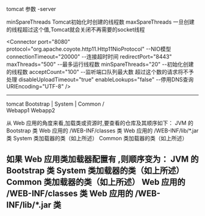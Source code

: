 tomcat 参数
-server

minSpareThreads    Tomcat初始化时创建的线程数
maxSpareThreads     一旦创建的线程超过这个值,Tomcat就会关闭不再需要的socket线程

<Connector port="8080"
           protocol="org.apache.coyote.http11.Http11NioProtocol"    --NIO模型
           connectionTimeout="20000"   --连接超时时间
           redirectPort="8443"
           maxThreads="500"     --最多运行线程数
           minSpareThreads="20"  --初始化创建的线程数
           acceptCount="100"   --监听端口队列最大数 超过这个数的请求将不予处理
           disableUploadTimeout="true"
           enableLookups="false"    --停用DNS查询
           URIEncoding="UTF-8" />

--------------------------------------------------------------------------------------
tomcat
 Bootstrap
    |
  System
    |
   Common
  /     \
Webapp1   Webapp2

从 Web 应用的角度来看,加载类或资源时,要查看的仓库及其顺序如下：
JVM 的 Bootstrap 类
Web 应用的 /WEB-INF/classes 类
Web 应用的 /WEB-INF/lib/*.jar 类
System 类加载器的类（如上所述）
Common 类加载器的类（如上所述）

如果 Web 应用类加载器配置有 <Loader delegate="true"/>,则顺序变为：
JVM 的 Bootstrap 类
System 类加载器的类（如上所述）
Common 类加载器的类（如上所述）
Web 应用的 /WEB-INF/classes 类
Web 应用的 /WEB-INF/lib/*.jar 类
--------------------------------------------------------------------------------------
